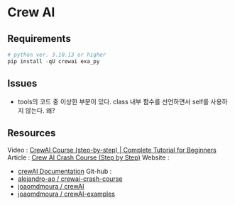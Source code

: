 # Crew AI

## Requirements

```python
# python ver. 3.10.13 or higher
pip install -qU crewai exa_py
```
## Issues
- tools의 코드 중 이상한 부분이 있다. class 내부 함수를 선언하면서 self를 사용하지 않는다. 왜?

## Resources
Video : [CrewAI Course (step-by-step) | Complete Tutorial for Beginners](https://youtu.be/kBXYFaZ0EN0?si=_OLxNoZ-1dW5-yld&t=2052)
Article : [Crew AI Crash Course (Step by Step)](https://alejandro-ao.com/crew-ai-crash-course-step-by-step/#tools)
Website : 
- [crewAI Documentation](https://docs.crewai.com/)
Git-hub : 
- [alejandro-ao / crewai-crash-course](https://github.com/alejandro-ao/crewai-crash-course)
- [joaomdmoura / crewAI](https://github.com/joaomdmoura/crewAI)
- [joaomdmoura / crewAI-examples](https://github.com/joaomdmoura/crewAI-examples)